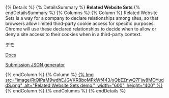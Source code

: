 {% Details %} {% DetailsSummary %} **Related Website Sets** {% endDetailsSummary %} {% Columns %} {% Column %} Related Website Sets is a way for a company to declare relationships among sites, so that browsers allow limited third-party cookie access for specific purposes. Chrome will use these declared relationships to decide when to allow or deny a site access to their cookies when in a third-party context.

[デモ](https://first-party-sets.glitch.me/)

[Docs](/docs/privacy-sandbox/related-website-sets/)

[Submission JSON generator](https://rws-json-generator.ue.r.appspot.com/)

{% endColumn %} {% Column %} <a href="https://first-party-sets.glitch.me/">{% Img src="image/RtQlPaM9wdhEJGVKR8boMPkWf443/xQbEZnwQ7Fjw8MOYuddS.png", alt="Related Website Sets demo.", width="600", height="400" %}</a> {% endColumn %} {% endColumns %} {% endDetails %}
